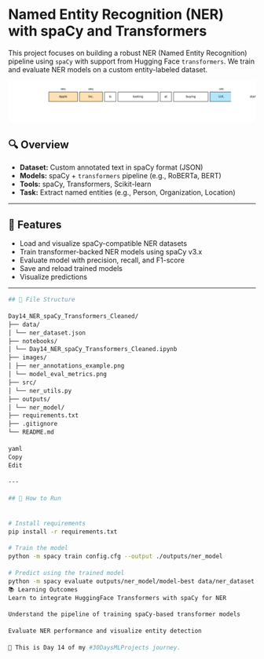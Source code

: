# Named Entity Recognition (NER) with spaCy and Transformers

This project focuses on building a robust NER (Named Entity Recognition) pipeline using `spaCy` with support from Hugging Face `transformers`. We train and evaluate NER models on a custom entity-labeled dataset.

![NER Sample](images/ner_annotations_example.png)

## 🔍 Overview

- **Dataset:** Custom annotated text in spaCy format (JSON)
- **Models:** spaCy + `transformers` pipeline (e.g., RoBERTa, BERT)
- **Tools:** spaCy, Transformers, Scikit-learn
- **Task:** Extract named entities (e.g., Person, Organization, Location)

---

## 📌 Features

- Load and visualize spaCy-compatible NER datasets
- Train transformer-backed NER models using spaCy v3.x
- Evaluate model with precision, recall, and F1-score
- Save and reload trained models
- Visualize predictions

---
```bash
## 📁 File Structure

Day14_NER_spaCy_Transformers_Cleaned/
├── data/
│ └── ner_dataset.json
├── notebooks/
│ └── Day14_NER_spaCy_Transformers_Cleaned.ipynb
├── images/
│ ├── ner_annotations_example.png
│ └── model_eval_metrics.png
├── src/
│ └── ner_utils.py
├── outputs/
│ └── ner_model/
├── requirements.txt
├── .gitignore
└── README.md

yaml
Copy
Edit

---

## 🚀 How to Run


# Install requirements
pip install -r requirements.txt

# Train the model
python -m spacy train config.cfg --output ./outputs/ner_model

# Predict using the trained model
python -m spacy evaluate outputs/ner_model/model-best data/ner_dataset.json
📚 Learning Outcomes
Learn to integrate HuggingFace Transformers with spaCy for NER

Understand the pipeline of training spaCy-based transformer models

Evaluate NER performance and visualize entity detection

📌 This is Day 14 of my #30DaysMLProjects journey.
